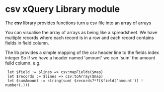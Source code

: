 # csv xQuery Library module

The <b>csv</b> library provides functions turn a csv file into an array of
arrays

 You can visualise the array of arrays as being like a spreadsheet.
 We have multiple records where each record is in a row 
 and each record contains fields in field column.

The lib provides a simple mapping of the csv header line to the fields index integer
So if we have a header named 'amount' we can 'sum' the amount feild column.
e.g.

```
 let $field := $lines => csv:mapFields($map)
 let $records := $lines => csv:toArray($map)
 let $sumAmount := string(sum( $records?*?($field('amount')) ! number(.)))
```





<!-- One Paragraph of project description goes here -->

<!--
[![Build Status](https://travis-ci.org/grantmacken/csv.svg?branch=master)](https://travis-ci.org/grantmacken/oAuth1)
[![GitHub release](https://img.shields.io/github/release/grantmacken/csv/all.svg)](https://gitHub.com/grantmacken/csv/releases/latest)
-->
<!--
# Using This Library

# Example

# Deployment


TODO!

## Built With

* [eXistdb docker image]() - xQuery engine and database

## Versioning

We use [SemVer](http://semver.org/) for versioning. 

[latest release on this repo](https://github.com/grantmacken/csv/releases/latest
-->
<!--
[![GitHub tag](https://img.shields.io/github/tag/grantmacken/csv.svg)](https://gitHub.com/grantmacken/csv/tags/)
-->

<!--
## Contributing

Please read [CONTRIBUTING.md](https://gist.github.com/PurpleBooth/b24679402957c63ec426).
-->
<!--
# TESTS

cast of running tests

Link to travis build
-->
